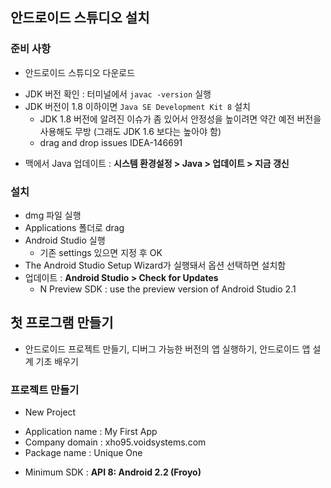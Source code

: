 ## 안드로이드 스튜디오 설치

### 준비 사항 

* 안드로이드 스튜디오 다운로드

- JDK 버전 확인 : 터미널에서 `javac -version` 실행
- JDK 버전이 1.8 이하이면 `Java SE Development Kit 8` 설치
	- JDK 1.8 버전에 알려진 이슈가 좀 있어서 안정성을 높이려면 약간 예전 버전을 사용해도 무방 (그래도 JDK 1.6 보다는 높아야 함)
	- drag and drop issues IDEA-146691

* 맥에서 Java 업데이트 : **시스템 환경설정 > Java > 업데이트 > 지금 갱신**

### 설치

* dmg 파일 실행
* Applications 폴더로 drag
* Android Studio 실행
	* 기존 settings 있으면 지정 후 OK
* The Android Studio Setup Wizard가 실행돼서 옵션 선택하면 설치함
* 업데이트 : **Android Studio > Check for Updates**
	- N Preview SDK : use the preview version of Android Studio 2.1

## 첫 프로그램 만들기

* 안드로이드 프로젝트 만들기, 디버그 가능한 버전의 앱 실행하기, 안드로이드 앱 설계 기초 배우기

### 프로젝트 만들기

* New Project

- Application name : My First App
- Company domain : xho95.voidsystems.com
- Package name : Unique One

* Minimum SDK : **API 8: Android 2.2 (Froyo)**





